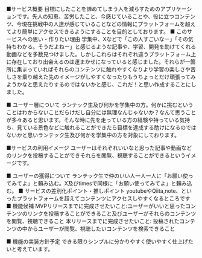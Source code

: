 ■サービス概要
目標にしたことを諦めてしまう人を減らすためのアプリケーションです。先人の知恵、苦労したこと、今感じていることや、役に立つコンテンツ、今現在挑戦中の人達が感じていることなどの情報にプラットフォームを超えてより簡単にアクセスできるようにすることを目的としております。
■ このサービスへの思い・作りたい理由
学集中、Xなどで「この人すごいなー」「その気持ちわかる。そうだよねー」と感じるような記事や、学習、開発を助けてくれる動画などを多数見つけました。しかしこれらはそれぞれ違うプラットフォーム上に存在しており出会えるのは運まかせになっていると感じました。それらが一箇所に集まっていればそれらのコンテンツに触れやすくなりより学習の楽しさや苦しさを乗り越えた先のイメージがしやすくなったりもうちょっとだけ頑張ってみようかなと思えたりするのではないかと感じ、これだ！と思い作成することにしました。

■ ユーザー層について
ランテック生及び何かを学集中の方。何かに挑むということはわからないことだらけだし自分には無理なんじゃないか？なんて思うことが多々あると思います。そんな時に先を走っている方の経験や持っている気持ち、見ている景色などに触れることができたら目標を達成する助けになるのではないかと思いランテック生及び何かを学集中の方を対象にしております。

■サービスの利用イメージ
ユーザーはそれぞれいいなと思った記事や動画などのリンクを投稿することができそれらを閲覧、視聴することができるというイメージです。

■ ユーザーの獲得について
ランテック生で仲のいい人一人一人に「お願い使ってみてよ」と頼み込む。X及びtimesで同様に「お願い使ってみてよ」と頼み込む。
■ サービスの差別化ポイント・推しポイント
youtubeやQiita,note、といったプラットフォームを超えてコンテンツにアクセスしやすくなるところです
■ 機能候補
MVPリリースまでに完成させたいこと:ユーザーがいいと思ったコンテンツのリンクを投稿することができること及びユーザーがそれらのコンテンツを閲覧、視聴できること
本リリースまでに完成させたいこと:
投稿されたコンテンツの中からユーザーが閲覧、視聴したいコンテンツを検索できること

■ 機能の実装方針予定
できる限りシンプルに分かりやすく使いやすく仕上げたいと考えています。